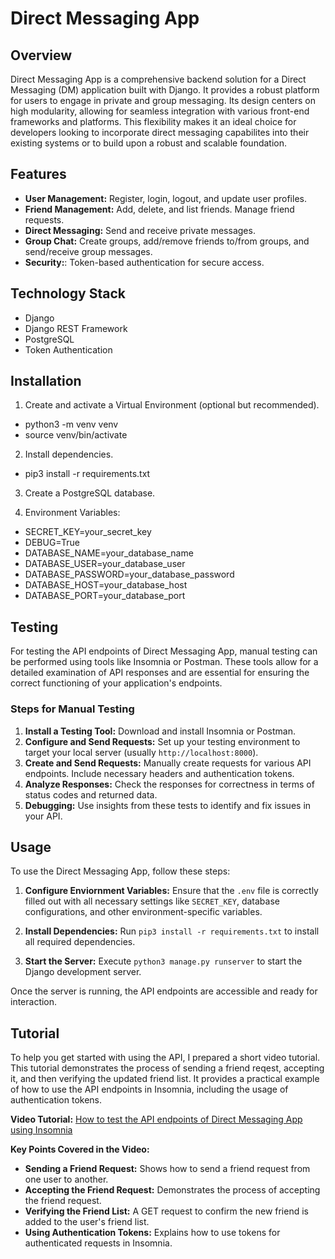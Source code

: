 # Direct Messaging App

## Overview

Direct Messaging App is a comprehensive backend solution for a Direct Messaging (DM) application built with Django. It provides a robust platform for users to engage in private and group messaging. Its design centers on high modularity, allowing for seamless integration with various front-end frameworks and platforms. This flexibility makes it an ideal choice for developers looking to incorporate direct messaging capabilites into their existing systems or to build upon a robust and scalable foundation.

## Features

- **User Management:** Register, login, logout, and update user profiles.
- **Friend Management:** Add, delete, and list friends. Manage friend requests.
- **Direct Messaging:** Send and receive private messages.
- **Group Chat:** Create groups, add/remove friends to/from groups, and send/receive group messages.
- **Security:**: Token-based authentication for secure access.

## Technology Stack

- Django
- Django REST Framework
- PostgreSQL
- Token Authentication

## Installation

1. Create and activate a Virtual Environment (optional but recommended).

- python3 -m venv venv
- source venv/bin/activate

2. Install dependencies.

- pip3 install -r requirements.txt

3. Create a PostgreSQL database.

4. Environment Variables:

- SECRET_KEY=your_secret_key
- DEBUG=True
- DATABASE_NAME=your_database_name
- DATABASE_USER=your_database_user
- DATABASE_PASSWORD=your_database_password
- DATABASE_HOST=your_database_host
- DATABASE_PORT=your_database_port

## Testing

For testing the API endpoints of Direct Messaging App, manual testing can be performed using tools like Insomnia or Postman. These tools allow for a detailed examination of API responses and are essential for ensuring the correct functioning of your application's endpoints.

### Steps for Manual Testing

1. **Install a Testing Tool:** Download and install Insomnia or Postman.
2. **Configure and Send Requests:** Set up your testing environment to target your local server (usually `http://localhost:8000`).
3. **Create and Send Requests:** Manually create requests for various API endpoints. Include necessary headers and authentication tokens.
4. **Analyze Responses:** Check the responses for correctness in terms of status codes and returned data.
5. **Debugging:** Use insights from these tests to identify and fix issues in your API.

## Usage

To use the Direct Messaging App, follow these steps:

1. **Configure Enviornment Variables:** Ensure that the `.env` file is correctly filled out with all necessary settings like `SECRET_KEY`, database configurations, and other environment-specific variables.

2. **Install Dependencies:** Run `pip3 install -r requirements.txt` to install all required dependencies.

3. **Start the Server:** Execute `python3 manage.py runserver` to start the Django development server.

Once the server is running, the API endpoints are accessible and ready for interaction.

## Tutorial

To help you get started with using the API, I prepared a short video tutorial. This tutorial demonstrates the process of sending a friend reqest, accepting it, and then verifying the updated friend list. It provides a practical example of how to use the API endpoints in Insomnia, including the usage of authentication tokens.

**Video Tutorial:** [How to test the API endpoints of Direct Messaging App using Insomnia](https://drive.google.com/file/d/1MdnPP3R1qNwsWriB4PwVGQ6p5NWlMgLl/view)

**Key Points Covered in the Video:**

- **Sending a Friend Request:** Shows how to send a friend request from one user to another.
- **Accepting the Friend Request:** Demonstrates the process of accepting the friend request.
- **Verifying the Friend List:** A GET request to confirm the new friend is added to the user's friend list.
- **Using Authentication Tokens:** Explains how to use tokens for authenticated requests in Insomnia.
